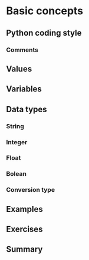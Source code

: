 # Basic concepts

## Python coding style

### Comments

## Values

## Variables

## Data types

### String

### Integer

### Float

### Bolean

### Conversion type

## Examples

## Exercises

## Summary

